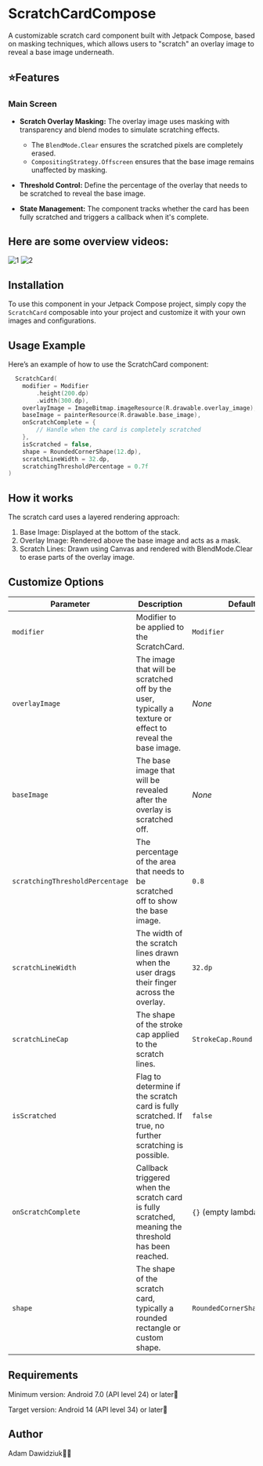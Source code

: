 # ScratchCardCompose
A customizable scratch card component built with Jetpack Compose, based on masking techniques, which allows users to "scratch" an overlay image to reveal a base image underneath.

## ⭐️Features
### Main Screen 
- **Scratch Overlay Masking:** The overlay image uses masking with transparency and blend modes to simulate scratching effects.
  - The ``BlendMode.Clear`` ensures the scratched pixels are completely erased.
  - ``CompositingStrategy.Offscreen`` ensures that the base image remains unaffected by masking.
  
- **Threshold Control:** Define the percentage of the overlay that needs to be scratched to reveal the base image.

- **State Management:** The component tracks whether the card has been fully scratched and triggers a callback when it's complete.

## Here are some overview videos:
![1](https://github.com/user-attachments/assets/95a3ed0a-d98b-49af-9149-c68091bdd041)
![2](https://github.com/user-attachments/assets/e85662d1-dc63-498a-963b-1d4a5bb674c9)

## Installation
To use this component in your Jetpack Compose project, simply copy the ``ScratchCard``  composable into your project and customize it with your own images and configurations.

## Usage Example
Here’s an example of how to use the ScratchCard component:
```kotlin
  ScratchCard(
    modifier = Modifier
        .height(200.dp)
        .width(300.dp),
    overlayImage = ImageBitmap.imageResource(R.drawable.overlay_image),
    baseImage = painterResource(R.drawable.base_image),
    onScratchComplete = {
        // Handle when the card is completely scratched
    },
    isScratched = false,
    shape = RoundedCornerShape(12.dp),
    scratchLineWidth = 32.dp,
    scratchingThresholdPercentage = 0.7f
)
```

## How it works
The scratch card uses a layered rendering approach:
1. Base Image: Displayed at the bottom of the stack.
2. Overlay Image: Rendered above the base image and acts as a mask.
3. Scratch Lines: Drawn using Canvas and rendered with BlendMode.Clear to erase parts of the overlay image.

## Customize Options

| Parameter                     | Description                                                                                                   | Default               |
|-------------------------------|---------------------------------------------------------------------------------------------------------------|-----------------------|
| `modifier`                    | Modifier to be applied to the ScratchCard.                                                                   | `Modifier`           |
| `overlayImage`                | The image that will be scratched off by the user, typically a texture or effect to reveal the base image.     | _None_                |
| `baseImage`                   | The base image that will be revealed after the overlay is scratched off.                                     | _None_                |
| `scratchingThresholdPercentage` | The percentage of the area that needs to be scratched off to show the base image.                          | `0.8`                 |
| `scratchLineWidth`            | The width of the scratch lines drawn when the user drags their finger across the overlay.                    | `32.dp`               |
| `scratchLineCap`              | The shape of the stroke cap applied to the scratch lines.                                                    | `StrokeCap.Round`     |
| `isScratched`                 | Flag to determine if the scratch card is fully scratched. If true, no further scratching is possible.        | `false`               |
| `onScratchComplete`           | Callback triggered when the scratch card is fully scratched, meaning the threshold has been reached.         | `{}` (empty lambda)   |
| `shape`                       | The shape of the scratch card, typically a rounded rectangle or custom shape.                                | `RoundedCornerShape(12.dp)` |

## Requirements
Minimum version: Android 7.0 (API level 24) or later📱

Target version: Android 14 (API level 34) or later📱

## Author
Adam Dawidziuk🧑‍💻
